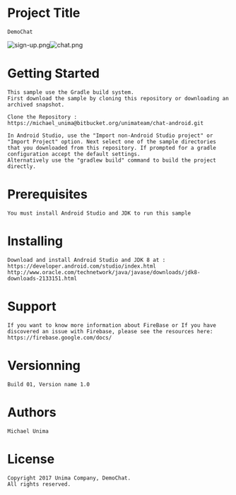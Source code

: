 # Project Title
	DemoChat
![sign-up.png](https://bitbucket.org/repo/XX5LpgB/images/1232139525-sign-up.png)![chat.png](https://bitbucket.org/repo/XX5LpgB/images/4054244867-chat.png)
# Getting Started
	This sample use the Gradle build system.
	First download the sample by cloning this repository or downloading an archived snapshot.
	
	Clone the Repository : 
	https://michael_unima@bitbucket.org/unimateam/chat-android.git

	In Android Studio, use the "Import non-Android Studio project" or "Import Project" option. Next select one of the sample directories that you downloaded from this repository. If prompted for a gradle configuration accept the default settings.
	Alternatively use the "gradlew build" command to build the project directly.

# Prerequisites
	You must install Android Studio and JDK to run this sample

# Installing
	Download and install Android Studio and JDK 8 at : 
	https://developer.android.com/studio/index.html
	http://www.oracle.com/technetwork/java/javase/downloads/jdk8-downloads-2133151.html

# Support
	If you want to know more information about FireBase or If you have discovered an issue with Firebase, please see the resources here: https://firebase.google.com/docs/

# Versionning
	Build 01, Version name 1.0

# Authors
	Michael Unima

# License
	Copyright 2017 Unima Company, DemoChat.
	All rights reserved.